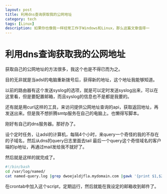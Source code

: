 ```yaml
---
layout: post
title: 利用dns查询获取我的公网地址
category: tech
tags: [Linux]
description: 如果你也像我一样经常工作于Windows和Linux，那么这篇文章值得一
---
```


# 利用dns查询获取我的公网地址

获取自己的公网地址的方法很多，我这个也是不得已而为之。

目的无非就是当adsl的电脑重新拨号后，获得新的地址，这个地址我能够知道。

以前的路由器有这个发送syslog的选项，就是可以定时发送syslog出来，可以在这里看，但是要配置邮箱，而且syslog的信息也不是都是我要的。

还有就是用curl这样的工具，来访问提供公网地址查询的api，获取返回地址，再发送出来。但是我不想折腾smtp服务在自己的电脑上。也懒得写脚本。

刚好有自己的dns服务器。那好办了。

设个定时任务，让adsl的计算机，每隔4个小时，来query一个奇怪的我的不存在的子域名，然后从dns的query日志里面去tail 最后一个query这个奇怪域名的客户端的ip地址，再通过mail发给我不就好了。

然后就是这样的就完成了。

```bash
#!/bin/bash
cd /var/log/named/
cat named-query.log |grep dwoejaldjfla.mydomain.com |gawk '{print $1,$2,$5}' |tail -1 | xargs echo | mail -v -s 你的公网地址 myemailbox@mydomain1.com
```

在crontab中加入这个script，定期运行，然后就能在我设定的邮箱收到邮件了。

